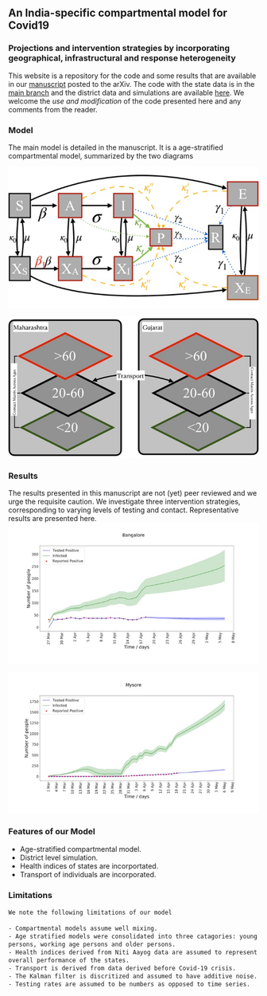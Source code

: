 ## An India-specific compartmental model for Covid19 

### Projections and intervention strategies by incorporating geographical, infrastructural and response heterogeneity

This website is a repository for the code and some results that are available in our [manuscript](https://arxiv.org/abs/2007.14392) posted to the arXiv. The code with the state data is in the [main branch](https://github.com/vinjanampathy/X-SEAIPR) and the district data and simulations are available [here](https://github.com/vinjanampathy/X-SEAIPR/tree/District1). We welcome the _use and modification_ of the code presented here and any comments from the reader.


### Model

The main model is detailed in the manuscript. It is a age-stratified compartmental model, summarized by the two diagrams

![model](/Images/Slide1.jpeg)

![](/Images/Slide2.jpeg)

### Results

The results presented in this manuscript are not (yet) peer reviewed and we urge the requisite caution. We investigate three intervention strategies, corresponding to varying levels of testing and contact. Representative results are presented here.
![res1](/Images/Slide3.jpeg)

![res2](/Images/Slide4.jpeg)

### Features of our Model
- Age-stratified compartmental model.
- District level simulation.
- Health indices of states are incorportated.
- Transport of individuals are incorporated.

### Limitations
```
We note the following limitations of our model

- Compartmental models assume well mixing.
- Age stratified models were consolidated into three catagories: young persons, working age persons and older persons. 
- Health indices derived from Niti Aayog data are assumed to represent overall performance of the states.
- Transport is derived from data derived before Covid-19 crisis. 
- The Kalman filter is discritized and assumed to have additive noise.
- Testing rates are assumed to be numbers as opposed to time series.
```
